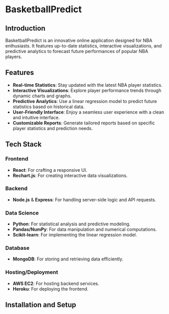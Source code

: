 # BasketballPredict

## Introduction
BasketballPredict is an innovative online application designed for NBA enthusiasts. It features up-to-date statistics, interactive visualizations, and predictive analytics to forecast future performances of popular NBA players.

## Features
- **Real-time Statistics**: Stay updated with the latest NBA player statistics.
- **Interactive Visualizations**: Explore player performance trends through dynamic charts and graphs.
- **Predictive Analytics**: Use a linear regression model to predict future statistics based on historical data.
- **User-Friendly Interface**: Enjoy a seamless user experience with a clean and intuitive interface.
- **Customizable Reports**: Generate tailored reports based on specific player statistics and prediction needs.

## Tech Stack
### Frontend
- **React**: For crafting a responsive UI.
- **Rechart.js**: For creating interactive data visualizations.

### Backend
- **Node.js** & **Express**: For handling server-side logic and API requests.

### Data Science
- **Python**: For statistical analysis and predictive modeling.
- **Pandas/NumPy**: For data manipulation and numerical computations.
- **Scikit-learn**: For implementing the linear regression model.

### Database
- **MongoDB**: For storing and retrieving data efficiently.

### Hosting/Deployment
- **AWS EC2**: For hosting backend services.
- **Heroku**: For deploying the frontend.

## Installation and Setup
